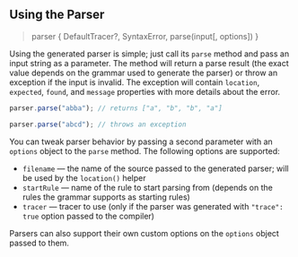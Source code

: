## Using the Parser

> parser { DefaultTracer?, SyntaxError, parse(input[, options]) }

Using the generated parser is simple; just call its `parse` method and pass an input string as a parameter. The method will return a parse result (the exact value depends on the grammar used to generate the parser) or throw an exception if the input is invalid. The exception will contain `location`, `expected`, `found`,  and `message` properties with more details about the error.

```js
parser.parse("abba"); // returns ["a", "b", "b", "a"]

parser.parse("abcd"); // throws an exception
```

You can tweak parser behavior by passing a second parameter with an `options` object to the `parse` method. The following options are supported:

* `filename` — the name of the source passed to the generated parser; will be used by the `location()` helper
* `startRule` — name of the rule to start parsing from (depends on the rules the grammar supports as starting rules)
* `tracer` — tracer to use (only if the parser was generated with `"trace": true` option passed to the compiler)

Parsers can also support their own custom options on the `options` object passed to them.
